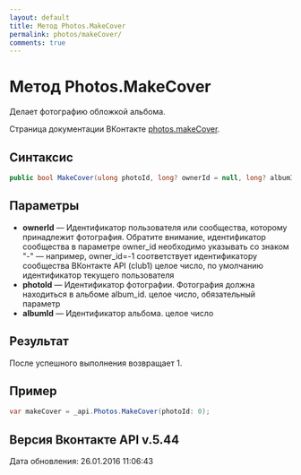 ```yaml
---
layout: default
title: Метод Photos.MakeCover
permalink: photos/makeCover/
comments: true
---
```

# Метод Photos.MakeCover
Делает фотографию обложкой альбома.

Страница документации ВКонтакте [photos.makeCover](https://vk.com/dev/photos.makeCover).

## Синтаксис
``` csharp
public bool MakeCover(ulong photoId, long? ownerId = null, long? albumId = null)
```

## Параметры
+ **ownerId** — Идентификатор пользователя или сообщества, которому принадлежит фотография. Обратите внимание, идентификатор сообщества в параметре owner_id необходимо указывать со знаком "-" — например, owner_id=-1 соответствует идентификатору сообщества ВКонтакте API (club1)  целое число, по умолчанию идентификатор текущего пользователя
+ **photoId** — Идентификатор фотографии. Фотография должна находиться в альбоме album_id. целое число, обязательный параметр
+ **albumId** — Идентификатор альбома. целое число

## Результат
После успешного выполнения возвращает 1.

## Пример
``` csharp
var makeCover = _api.Photos.MakeCover(photoId: 0);
```

## Версия Вконтакте API v.5.44
Дата обновления: 26.01.2016 11:06:43

